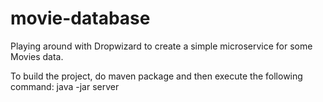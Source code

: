 # movie-database
Playing around with Dropwizard to create a simple microservice for some Movies data. 

To build the project, do maven package and then execute the following command:
java -jar <jar-file> server <path to test.yml>
